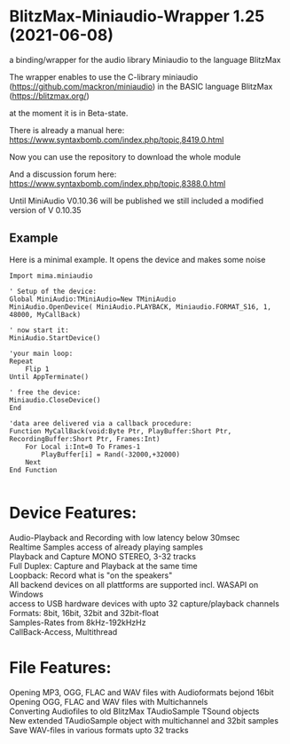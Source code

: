 # BlitzMax-Miniaudio-Wrapper 1.25 (2021-06-08)
a binding/wrapper for the audio library Miniaudio to the language BlitzMax  

The wrapper enables to use the C-library miniaudio (https://github.com/mackron/miniaudio) in the BASIC language BlitzMax (https://blitzmax.org/)

at the moment it is in Beta-state. 

There is already a manual here: https://www.syntaxbomb.com/index.php/topic,8419.0.html 

Now you can use the repository to download the whole module

And a discussion forum here: https://www.syntaxbomb.com/index.php/topic,8388.0.html

Until MiniAudio V0.10.36 will be published we still included a modified version of V 0.10.35

## Example

Here is a minimal example. It opens the device and makes some noise
```
Import mima.miniaudio

' Setup of the device:
Global MiniAudio:TMiniAudio=New TMiniAudio
MiniAudio.OpenDevice( MiniAudio.PLAYBACK, Miniaudio.FORMAT_S16, 1, 48000, MyCallBack)

' now start it:
MiniAudio.StartDevice()

'your main loop:
Repeat
	Flip 1
Until AppTerminate()

' free the device:
Miniaudio.CloseDevice()
End 

'data aree delivered via a callback procedure:
Function MyCallBack(void:Byte Ptr, PlayBuffer:Short Ptr, RecordingBuffer:Short Ptr, Frames:Int)
	For Local i:Int=0 To Frames-1
		PlayBuffer[i] = Rand(-32000,+32000)
	Next 
End Function 


```
# Device Features:
Audio-Playback and Recording with low latency below 30msec  
Realtime Samples access of already playing samples  
Playback and Capture MONO STEREO, 3-32 tracks  
Full Duplex: Capture and Playback at the same time  
Loopback: Record what is "on the speakers"  
All backend devices on all plattforms are supported incl. WASAPI on Windows  
access to USB hardware devices with upto 32 capture/playback channels  
Formats: 8bit, 16bit, 32bit and 32bit-float  
Samples-Rates from 8kHz-192kHzHz  
CallBack-Access, Multithread 

# File Features:
 
Opening MP3, OGG, FLAC and WAV files with Audioformats bejond 16bit  
Opening OGG, FLAC and WAV files with Multichannels  
Converting Audiofiles to old BlitzMax TAudioSample TSound objects  
New extended TAudioSample object with multichannel and 32bit samples  
Save WAV-files in various formats upto 32 tracks 
